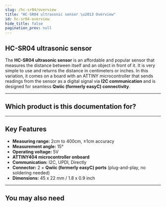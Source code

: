 ```yaml
---
slug: /hc-sr04/overview
title: "HC-SR04 ultrasonic sensor \u2013 Overview"
id: hc-sr04-overview
hide_title: false
pagination_prev: null
---
```

## HC-SR04 ultrasonic sensor

The **HC-SR04 ultrasonic sensor** is an affordable and popular sensor that measures the distance between itself and an object in front of it. It is very simple to use and returns the distance in centimeters or inches. In this variation, it comes on a board with an ATTINY microcontroller that sends readings from the sensor as a digital signal via **I2C communication** and is designed for seamless **Qwiic (formerly easyC) connectivity**.

<CenteredImage src="/img/hc-sr04/333001.jpg" alt="Ultrasonic sensor HC-SR04" caption="Ultrasonic sensor HC-SR04" />

---

## Which product is this documentation for?

<QuickLink 
  title="HC-SR04 ultrasonic sensor with easyC" 
  description="333001"
  url="https://soldered.com/product/ultrasonic-sensor-with-easyc/"
  image="/img/hc-sr04/333001.jpg" 
/>

---

## Key Features

- **Measuring range:** 2cm to 400cm, ±1cm accuracy
- **Measurement angle:** 15°
- **Operating voltage:** 5V
- **ATTINY404 microcontroller onboard**
- **Communication:** I2C, UPDI, Directly
- **Connector:** 2 × **Qwiic (formerly easyC) ports** (plug-and-play, no soldering needed)
- **Dimensions:** 45 x 22 mm / 1.8 x 0.9 inch

---

## You may also need

<QuickLink 
  title="Qwiic cable" 
  description="Qwiic (formerly easyC) compatible cables with connectors on both ends, available in various lengths."
  url="https://soldered.com/product/easyc-cable/"
  image="/img/333311.webp" 
/>